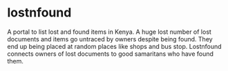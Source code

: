 # lostnfound
A portal to list lost and found items in Kenya. A huge lost number of lost documents and items go untraced by owners despite being found. They end up being placed at random places like shops and bus stop. Lostnfound connects owners of lost documents to good samaritans who have found them.

